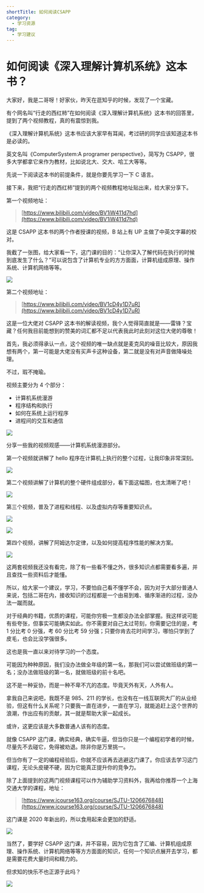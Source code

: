 ```yaml
---
shortTitle: 如何阅读CSAPP
category:
  - 学习资源
tag:
  - 学习建议
---
```


# 如何阅读《深入理解计算机系统》这本书？

大家好，我是二哥呀！好家伙，昨天在逛知乎的时候，发现了一个宝藏。

有个网名叫“行走的西红柿”在如何阅读《深入理解计算机系统》这本书的回答里，提到了两个视频教程，真的有震惊到我。

《深入理解计算机系统》这本书应该大家早有耳闻，考过研的同学应该知道这本书是必读的。

英文名叫《ComputerSystem:A programer perspective》，简写为 CSAPP，很多大学都拿它来作为教材，比如说北大、交大、哈工大等等。

先说一下阅读这本书的前提条件，就是你要先学习一下 C 语言。

接下来，我把“行走的西红柿”提到的两个视频教程地址贴出来，给大家分享下。

第一个视频地址：

>[https://www.bilibili.com/video/BV1iW411d7hd](https://www.bilibili.com/video/BV1iW411d7hd)

这是 CSAPP 这本书的两个作者授课的视频，B 站上有 UP 主做了中英文字幕的校对。

我截了一张图，给大家看一下，这门课的目的：“让你深入了解代码在执行的时候到底发生了什么？”可以说包含了计算机专业的方方面面，计算机组成原理、操作系统、计算机网络等等。


![](http://cdn.tobebetterjavaer.com/tobebetterjavaer/images/xuexijianyi/read-csapp-eb4daee0-0de3-4f7f-8b7b-6892dba3305d.png)


第二个视频地址：

>[https://www.bilibili.com/video/BV1cD4y1D7uR](https://www.bilibili.com/video/BV1cD4y1D7uR)

这是一位大佬对 CSAPP 这本书的解读视频，我个人觉得简直就是——雷锋？宝藏？任何我目前能想到的赞美的词汇都不足以代表我此时此刻对这位大佬的尊敬！

首先，我必须得承认一点，这个视频的唯一缺点就是麦克风的噪音比较大，原因我想有两个，第一可能是大佬没有买声卡这种设备，第二就是没有对声音做降噪处理。

不过，瑕不掩瑜。

视频主要分为 4 个部分：

- 计算机系统漫游
- 程序结构和执行
- 如何在系统上运行程序
- 进程间的交互和通信


![](http://cdn.tobebetterjavaer.com/tobebetterjavaer/images/xuexijianyi/read-csapp-3f838b31-1551-438b-8f44-d4a2b5ab27dd.png)


分享一些我的视频观感——计算机系统漫游部分。

第一个视频就讲解了 hello 程序在计算机上执行的整个过程，让我印象非常深刻。



![](http://cdn.tobebetterjavaer.com/tobebetterjavaer/images/xuexijianyi/read-csapp-9967518e-7807-4d84-a774-bc6eb5f44229.png)


第二个视频讲解了计算机的整个硬件组成部分，看下面这幅图，也太清晰了吧！


![](http://cdn.tobebetterjavaer.com/tobebetterjavaer/images/xuexijianyi/read-csapp-2bc0b332-7039-4978-86fa-f33701afb0e1.png)


第三个视频，普及了进程和线程、以及虚拟内存等重要知识点。


![](http://cdn.tobebetterjavaer.com/tobebetterjavaer/images/xuexijianyi/read-csapp-7b171f32-4418-4ba2-84ef-fe55881a1874.png)


![](http://cdn.tobebetterjavaer.com/tobebetterjavaer/images/xuexijianyi/read-csapp-298ded3a-e510-466e-809e-57a9a998ab80.png)



第四个视频，讲解了阿姆达尔定律，以及如何提高程序性能的解决方案。


![](http://cdn.tobebetterjavaer.com/tobebetterjavaer/images/xuexijianyi/read-csapp-fe228ea9-4317-4b19-881e-08972ff20c9e.png)


这两套视频我还没有看完，除了有一些看不懂之外，很多知识点都需要看多遍，并且查找一些资料后才能懂。

所以，给大家一个建议，学习，不要怕自己看不懂学不会，因为对于大部分普通人来说，包括二哥在内，接收知识的过程都是一个由易到难、循序渐进的过程，没办法一蹴而就。

对于经典的书籍，优质的课程，可能你穷极一生都没办法全部掌握。我这样说可能有些夸张，但事实可能确实如此。你不需要对自己太过苛刻，你需要记住的是，考 1 分比考 0 分强，考 60 分比考 59 分强；只要你肯去花时间学习，哪怕只学到了皮毛，也会比没学强很多。

这也是我一直以来对待学习的一个态度。

可能因为种种原因，我们没办法做全年级的第一名，那我们可以尝试做班级的第一名；没办法做班级的第一名，就做班级的前十名吧。

这不是一种妥协，而是一种不卑不亢的态度。毕竟天外有天，人外有人。

拿我自己来说吧，我既不是 985、211 的学长，也没有在一线互联网大厂的从业经验，但这有什么关系呢？只要我一直在进步，一直在学习，就能追赶上这个世界的浪潮，作出应有的贡献，其一就是帮助大家一起成长。

或许，这更应该是大多数普通人该有的态度。

就像 CSAPP 这门课，确实经典，确实牛逼，但当你只是一个编程初学者的时候，尽量先不去碰它，免得被劝退。除非你是万里挑一。

但当你有了一定的编程经验后，你就不应该再去逃避这门课了。你应该去学习这门课程，无论头皮硬不硬，因为它能真正提升你的竞争力。

除了上面提到的这两门视频课程可以作为辅助学习资料外，我再给你推荐一个上海交通大学的课程，地址：

>[https://www.icourse163.org/course/SJTU-1206676848](https://www.icourse163.org/course/SJTU-1206676848)

这门课是 2020 年新出的，所以食用起来会更加的舒适。

![](http://cdn.tobebetterjavaer.com/tobebetterjavaer/images/xuexijianyi/read-csapp-5a759059-81da-4814-881c-5b58fb168de8.png)


当然了，要学好 CSAPP 这门课，并不容易，因为它包含了汇编、计算机组成原理、操作系统、计算机网络等等方方面面的知识，任何一个知识点展开去学习，都是需要花费大量时间和精力的。

但求知的快乐不也正源于此吗？

![](http://cdn.tobebetterjavaer.com/tobebetterjavaer/images/xingbiaogongzhonghao.png)


